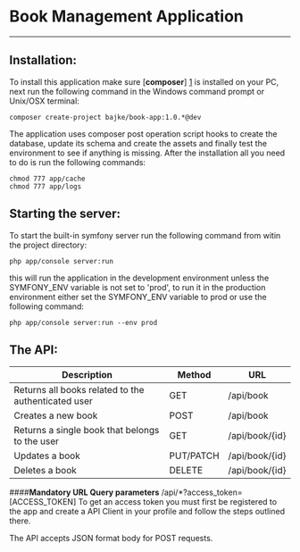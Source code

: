 Book Management Application
===========================
--------------
Installation:
------------
To install this application make sure [**composer**] [1] is installed on your PC,
next run the following command in the Windows command prompt or Unix/OSX terminal:

`composer create-project bajke/book-app:1.0.*@dev`

The application uses composer post operation script hooks to create the database, update its schema and create the assets
and finally test the environment to see if anything is missing.
After the installation all you need to do is run the following commands:

```
chmod 777 app/cache
chmod 777 app/logs
```

Starting the server:
--------------------
To start the built-in symfony server run the following command from witin the project directory:

`php app/console server:run`

this will run the application in the development environment unless the SYMFONY_ENV variable is not set to 'prod',
to run it in the production environment either set the SYMFONY_ENV variable to prod or use the following command:

`php app/console server:run --env prod`

The API:
--------
| Description | Method | URL |
| --- | --- | --- |
| Returns all books related to the authenticated user | GET | /api/book |
| Creates a new book | POST | /api/book |
| Returns a single book that belongs to the user | GET | /api/book/{id} |
| Updates a book | PUT/PATCH | /api/book/{id} |
| Deletes a book | DELETE | /api/book/{id} |

####**Mandatory URL Query parameters**
/api/*?access_token=[ACCESS_TOKEN]
To get an access token you must first be registered to the app and create a API Client in your profile
and follow the steps outlined there.

The API accepts JSON format body for POST requests.


[1]: https://getcomposer.org/download/
